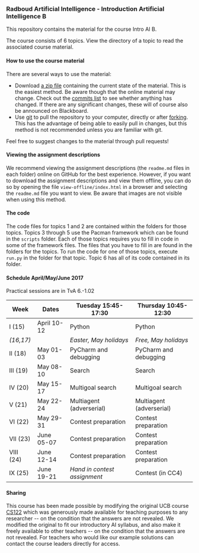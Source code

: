 ### Radboud Artificial Intelligence - Introduction Artificial Intelligence B

This repository contains the material for the course Intro AI B.

The course consists of 6 topics. View the directory of a topic to read the associated course material.

#### How to use the course material

There are several ways to use the material:

- Download [a zip file](https://github.com/MareinK/ru-ai-pacman/archive/master.zip) containing the current state of the material. This is the easiest method. Be aware though that the online material may change. Check out the [commits list](https://github.com/MareinK/ru-ai-pacman/commits/master) to see whether anything has changed. If there are any significant changes, these will of course also be announced on Blackboard.
- Use [git](https://git-scm.com/) to pull the repository to your computer, directly or after [forking](https://help.github.com/articles/fork-a-repo/). This has the advantage of being able to easily pull in changes, but this method is not recommended unless you are familiar with git.

Feel free to suggest changes to the material through pull requests!

#### Viewing the assignment descriptions

We recommend viewing the assignment descriptions (the ```readme.md``` files in each folder) online on GitHub for the best experience. However, if you want to download the assignment descriptions and view them offline, you can do so by opening the file ```view-offline/index.html``` in a browser and selecting the ```readme.md``` file you want to view. Be aware that images are not visible when using this method.

#### The code

The code files for topics 1 and 2 are contained within the folders for those topics. Topics 3
through 5 use the Pacman framework which can be found in the `scripts` folder. Each of those topics
requires you to fill in code in some of the framework files. The files that you have to fill in are
found in the folders for the topics. To run the code for one of those topics, execute `run.py` in
the folder for that topic. Topic 6 has all of its code contained in its folder.

#### Schedule April/May/June 2017

Practical sessions are in TvA 6.-1.02

| Week      | Dates         | Tuesday 15:45-17:30                    | Thursday 10:45-12:30                        |
| --------- | ------------- | -------------------------------------- | ------------------------------------------- |
| I (15)    | April 10-12   | Python                                 | Python                                      |
| *(16,17)* |               | *Easter, May holidays*                 | *Free, May  holidays*                       |
| II (18)   | May 01-03     | PyCharm and debugging                  | PyCharm and debugging                       |
| III (19)  | May 08-10     | Search                                 | Search                                      |
| IV (20)   | May 15-17     | Multigoal search                       | Multigoal search                            |
| V (21)    | May 22-24     | Multiagent (adverserial)               | Multiagent (adverserial)                    |
| VI (22)   | May 29-31     | Contest preparation                    | Contest preparation                         |
| VII (23)  | June 05-07    | Contest preparation                    | Contest preparation                         |
| VIII (24) | June 12-14    | Contest preparation                    | Contest preparation                         |
| IX (25)   | June 19-21    | *Hand in contest assignment*           | Contest (in CC4)                            |

#### Sharing

This course has been made possible by modifying the original UCB course [CS122](http://ai.berkeley.edu/project_overview.html) which was generously made available for teaching purposes to any researcher -- on the condition that the answers are not revealed. We modified the original to fit our introductory AI syllabus, and also make it freely available to other teachers -- on the condition that the answers are not revealed.  For teachers who would like our example solutions can contact the course leaders directly for access.    
